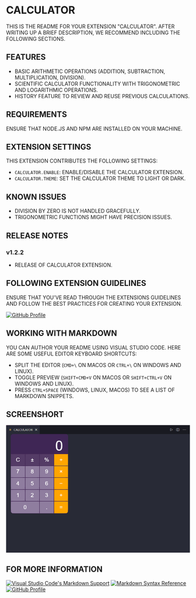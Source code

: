 # CALCULATOR 

THIS IS THE README FOR YOUR EXTENSION "CALCULATOR". AFTER WRITING UP A BRIEF DESCRIPTION, WE RECOMMEND INCLUDING THE FOLLOWING SECTIONS.

## FEATURES

- BASIC ARITHMETIC OPERATIONS (ADDITION, SUBTRACTION, MULTIPLICATION, DIVISION).
- SCIENTIFIC CALCULATOR FUNCTIONALITY WITH TRIGONOMETRIC AND LOGARITHMIC OPERATIONS.
- HISTORY FEATURE TO REVIEW AND REUSE PREVIOUS CALCULATIONS.

## REQUIREMENTS

ENSURE THAT NODE.JS AND NPM ARE INSTALLED ON YOUR MACHINE.

## EXTENSION SETTINGS

THIS EXTENSION CONTRIBUTES THE FOLLOWING SETTINGS:

- `CALCULATOR.ENABLE`: ENABLE/DISABLE THE CALCULATOR EXTENSION.
- `CALCULATOR.THEME`: SET THE CALCULATOR THEME TO LIGHT OR DARK.

## KNOWN ISSUES

- DIVISION BY ZERO IS NOT HANDLED GRACEFULLY.
- TRIGONOMETRIC FUNCTIONS MIGHT HAVE PRECISION ISSUES.

## RELEASE NOTES

### v1.2.2

- RELEASE OF CALCULATOR EXTENSION.

## FOLLOWING EXTENSION GUIDELINES

ENSURE THAT YOU'VE READ THROUGH THE EXTENSIONS GUIDELINES AND FOLLOW THE BEST PRACTICES FOR CREATING YOUR EXTENSION.

[![GitHub Profile](https://img.shields.io/badge/GitHub-ROHIT%20SINGH-blue?style=flat-square&logo=github)](https://github.com/ROHIT-SINGH-1/CodeCalc.git)

## WORKING WITH MARKDOWN

YOU CAN AUTHOR YOUR README USING VISUAL STUDIO CODE. HERE ARE SOME USEFUL EDITOR KEYBOARD SHORTCUTS:

- SPLIT THE EDITOR (`CMD+\` ON MACOS OR `CTRL+\` ON WINDOWS AND LINUX).
- TOGGLE PREVIEW (`SHIFT+CMD+V` ON MACOS OR `SHIFT+CTRL+V` ON WINDOWS AND LINUX).
- PRESS `CTRL+SPACE` (WINDOWS, LINUX, MACOS) TO SEE A LIST OF MARKDOWN SNIPPETS.

## SCREENSHORT

<!-- ![Calculator in action](screenshort/screenshort.png) -->

![Calculator in action](https://raw.githubusercontent.com/ROHIT-SINGH-1/CodeCalc/main/screenshort/screenshort.png)

## FOR MORE INFORMATION

[![Visual Studio Code's Markdown Support](https://img.shields.io/badge/VISUAL%20STUDIO%20CODE-MARKDOWN%20SUPPORT-007ACC?style=flat&logo=visual-studio-code&logoColor=white)](http://code.visualstudio.com/docs/languages/markdown) [![Markdown Syntax Reference](https://img.shields.io/badge/MARKDOWN-SYNTAX%20REFERENCE-4CAF50?style=flat&logo=markdown&logoColor=white)](https://help.github.com/articles/markdown-basics/) [![GitHub Profile](https://img.shields.io/badge/GitHub-ROHIT%20SINGH-blue?style=flat-square&logo=github)](https://github.com/ROHIT-SINGH-1/CodeCalc.git)
